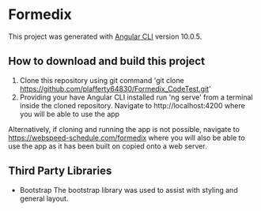 # Formedix

This project was generated with [Angular CLI](https://github.com/angular/angular-cli) version 10.0.5.

## How to download and build this project
1. Clone this repository using git command 'git clone https://github.com/plafferty64830/Formedix_CodeTest.git'
2. Providing your have Angular CLI installed run 'ng serve' from a terminal inside the cloned repository. Navigate to http://localhost:4200 where you will be able to use the app

Alternatively, if cloning and running the app is not possible, navigate to https://webspeed-schedule.com/formedix where you will also be able to use the app as it has been built on copied onto a web server.


## Third Party Libraries

- Bootstrap
The bootstrap library was used to assist with styling and general layout.